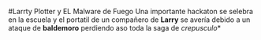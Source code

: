 #Larrty Plotter y EL Malware de Fuego
Una importante hackaton se selebra en la escuela y el portatil de un compañero de **Larry** se avería debido a un ataque de **baldemoro** perdiendo aso toda la saga de *crepusculo**